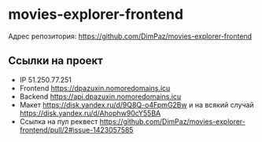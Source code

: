 # movies-explorer-frontend

Адрес репозитория: https://github.com/DimPaz/movies-explorer-frontend

## Ссылки на проект

- IP 51.250.77.251
- Frontend https://dpazuxin.nomoredomains.icu
- Backend https://api.dpazuxin.nomoredomains.icu
- Макет https://disk.yandex.ru/d/9Q8Q-o4FpmG2Bw и на всякий случай https://disk.yandex.ru/d/Ahophw90cY55BA
- Ссылка на пул реквест https://github.com/DimPaz/movies-explorer-frontend/pull/2#issue-1423057585
